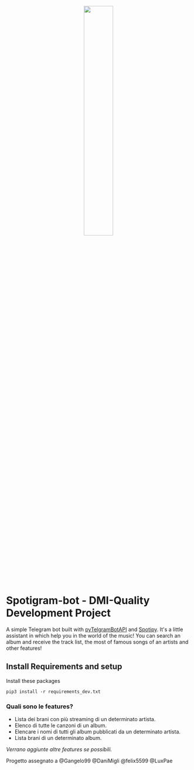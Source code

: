 <p align="center">
	<img src="https://i.imgur.com/rzr8F2I.png" width=40% height=40%>
</p>

# Spotigram-bot - DMI-Quality Development Project

A simple Telegram bot built with <a href="https://github.com/eternnoir/pyTelegramBotAPI">pyTelgramBotAPI</a> and <a href="https://github.com/plamere/spotipy">Spotipy</a>. It's a little assistant in which help you in the world of the music! You can search an album and receive the track list, the most of famous songs of an artists and other features!

## Install Requirements and setup
Install these packages 
```
pip3 install -r requirements_dev.txt
```
### **Quali sono le features?**
- Lista dei brani con più streaming di un determinato artista.
- Elenco di tutte le canzoni di un album.
- Elencare i nomi di tutti gli album pubblicati da un determinato artista.
- Lista brani di un determinato album.

_Verrano aggiunte altre features se possibili._

Progetto assegnato a @Gangelo99 @DaniMigli @felix5599 @LuxPae
